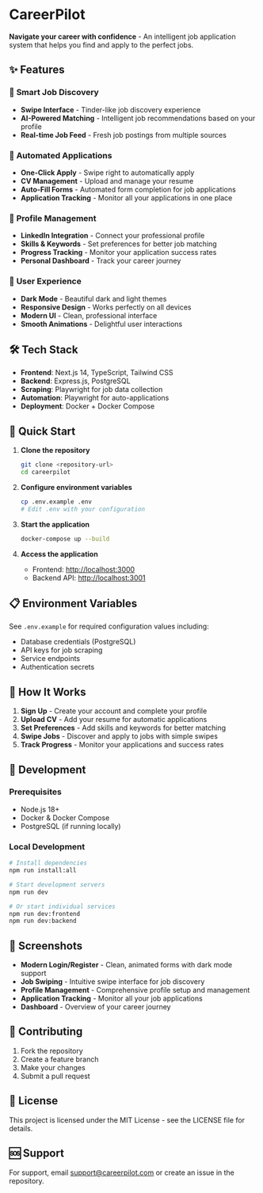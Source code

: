 # CareerPilot

**Navigate your career with confidence** - An intelligent job application system that helps you find and apply to the perfect jobs.

## ✨ Features

### 🎯 **Smart Job Discovery**
- **Swipe Interface** - Tinder-like job discovery experience
- **AI-Powered Matching** - Intelligent job recommendations based on your profile
- **Real-time Job Feed** - Fresh job postings from multiple sources

### 🤖 **Automated Applications**
- **One-Click Apply** - Swipe right to automatically apply
- **CV Management** - Upload and manage your resume
- **Auto-Fill Forms** - Automated form completion for job applications
- **Application Tracking** - Monitor all your applications in one place

### 👤 **Profile Management**
- **LinkedIn Integration** - Connect your professional profile
- **Skills & Keywords** - Set preferences for better job matching
- **Progress Tracking** - Monitor your application success rates
- **Personal Dashboard** - Track your career journey

### 🎨 **User Experience**
- **Dark Mode** - Beautiful dark and light themes
- **Responsive Design** - Works perfectly on all devices
- **Modern UI** - Clean, professional interface
- **Smooth Animations** - Delightful user interactions

## 🛠️ Tech Stack

- **Frontend**: Next.js 14, TypeScript, Tailwind CSS
- **Backend**: Express.js, PostgreSQL
- **Scraping**: Playwright for job data collection
- **Automation**: Playwright for auto-applications
- **Deployment**: Docker + Docker Compose

## 🚀 Quick Start

1. **Clone the repository**
   ```bash
   git clone <repository-url>
   cd careerpilot
   ```

2. **Configure environment variables**
   ```bash
   cp .env.example .env
   # Edit .env with your configuration
   ```

3. **Start the application**
   ```bash
   docker-compose up --build
   ```

4. **Access the application**
   - Frontend: [http://localhost:3000](http://localhost:3000)
   - Backend API: [http://localhost:3001](http://localhost:3001)

## 📋 Environment Variables

See `.env.example` for required configuration values including:
- Database credentials (PostgreSQL)
- API keys for job scraping
- Service endpoints
- Authentication secrets

## 🎯 How It Works

1. **Sign Up** - Create your account and complete your profile
2. **Upload CV** - Add your resume for automatic applications
3. **Set Preferences** - Add skills and keywords for better matching
4. **Swipe Jobs** - Discover and apply to jobs with simple swipes
5. **Track Progress** - Monitor your applications and success rates

## 🔧 Development

### Prerequisites
- Node.js 18+
- Docker & Docker Compose
- PostgreSQL (if running locally)

### Local Development
```bash
# Install dependencies
npm run install:all

# Start development servers
npm run dev

# Or start individual services
npm run dev:frontend
npm run dev:backend
```

## 📱 Screenshots

- **Modern Login/Register** - Clean, animated forms with dark mode support
- **Job Swiping** - Intuitive swipe interface for job discovery
- **Profile Management** - Comprehensive profile setup and management
- **Application Tracking** - Monitor all your job applications
- **Dashboard** - Overview of your career journey

## 🤝 Contributing

1. Fork the repository
2. Create a feature branch
3. Make your changes
4. Submit a pull request

## 📄 License

This project is licensed under the MIT License - see the LICENSE file for details.

## 🆘 Support

For support, email support@careerpilot.com or create an issue in the repository.

